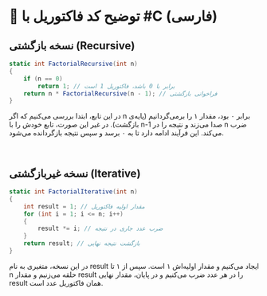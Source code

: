 # 🧠 توضیح کد فاکتوریل با #C (فارسی)

## نسخه بازگشتی (Recursive)
```csharp
static int FactorialRecursive(int n)
{
    if (n == 0)
        return 1; // برابر با 0 باشد، فاکتوریل 1 است
    return n * FactorialRecursive(n - 1); // فراخوانی بازگشتی
}
```

در این تابع، ابتدا بررسی می‌کنیم که اگر n برابر ۰ بود، مقدار ۱ را برمی‌گردانیم (پایه‌ی بازگشت).
در غیر این صورت، تابع خودش را با n-1 صدا می‌زند و نتیجه را در n ضرب می‌کند.
این فرآیند ادامه دارد تا به ۰ برسد و سپس نتیجه‌ بازگردانده می‌شود.

<br />


## نسخه غیربازگشتی  (Iterative)
```csharp
static int FactorialIterative(int n)
{
    int result = 1; // مقدار اولیه فاکتوریل
    for (int i = 1; i <= n; i++)
    {
        result *= i; // ضرب عدد جاری در نتیجه
    }
    return result; // بازگشت نتیجه نهایی
}
```

در این نسخه، متغیری به نام result ایجاد می‌کنیم و مقدار اولیه‌اش ۱ است. سپس از ۱ تا n حلقه می‌زنیم و مقدار result را در هر عدد ضرب می‌کنیم و در پایان، مقدار نهایی result همان فاکتوریل عدد است.